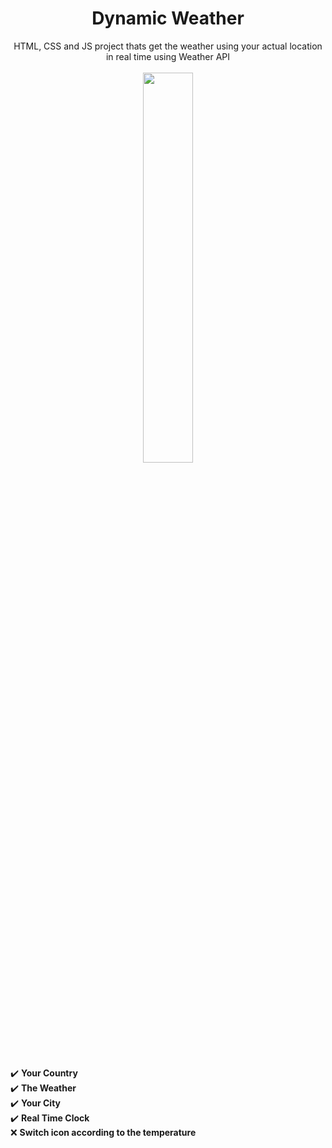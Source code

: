 <h1 align="center"> Dynamic Weather </h1>

<div align="center"> HTML, CSS and JS project thats get the weather using your actual location in real time using Weather API </div>

<br>

<div align="center">
  <img src="https://user-images.githubusercontent.com/83225183/148433574-f5e1ad61-375b-4913-a60f-0691756851bf.png" width="40%"></img> 
</div>

<br>

✔️ **Your Country** <br>
✔️ **The Weather** <br>
✔️ **Your City** <br>
✔️ **Real Time Clock** <br>
❌ **Switch icon according to the temperature**

